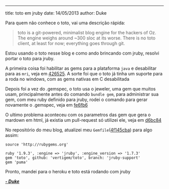 ---
title: toto em jruby
date: 14/05/2013
author: Duke

Para quem não conhece o toto, vai uma descrição rápida:

> toto is a git-powered, minimalist blog engine for the hackers of Oz. The engine weighs around ~300 sloc at its worse. There is no toto client, at least for now; everything goes through git.

Estou usando o toto nesse blog e como ando brincando com jruby, resolvi portar o toto para jruby.

A primeira coisa foi habilitar as gems para a plataforma ```java``` e desabilitar para as ```mri```, veja em [426525](https://github.com/vertigem/toto/commit/4265250071ca93e7c004bb3c2a4e504cdc098ad4). A sorte foi que o toto já tinha um suporte para a roda no windows, com as gems nativas em C desabilitada

Depois foi a vez do .gemspec, o toto usa o jeweler, uma gem que muitos usam, principalmente antes do comando ```bundle gem```, para administrar sua gem, com meu ruby definido para jruby, rodei o comando para gerar novamente o .gemspec, veja em [fe6fb6](https://github.com/vertigem/toto/commit/fe6fb6fc2fb16e43613ec813f8b7a80354e305a9)

O ultimo problema aconteceu com os parametros das gem que gera o mardown em html, já existia um pull-request só utilizei ele, veja em [d6bc84](https://github.com/vertigem/toto/commit/d6bc8418ca42d88e6ec26dbf28034f249fa0c249)

No repositório do meu blog, atualizei meu ```Gemfile```([4f145cba](https://github.com/vertigem/vertigem.xxx/commit/4f145cba00a0646668e59c43af4d03f7da0adb34)) para algo assim:


	source 'http://rubygems.org'

	ruby '1.9.3', :engine => 'jruby', :engine_version => '1.7.3'
	gem 'toto', github: 'vertigem/toto', branch: 'jruby-support'
	gem 'puma'


Pronto, mandei para o heroku e toto está rodando com jruby

***<a href="https://plus.google.com/109270548417191996419?rel=author">- Duke</a>***
